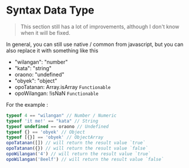 # Syntax Data Type

> This section still has a lot of improvements, although I don't know when it will be fixed.

In general, you can still use native / common from javascript, but you can also replace it with something like this

- "wilangan": "number"
- "kata": "string"
- oraono: "undefined"
- "obyek": "object"
- opoTatanan: Array.isArray `Functionable`
- opoWilangan: !isNaN `Functionable`

For the example :

```js
typeof 4 == "wilangan" // Number / Numeric
typeof 'it me!' == "kata" // String
typeof undefined == oraono // Undefined
typeof {} == 'obyek' // Object
typeof [{}] == 'obyek' // ObjectArray
opoTatanan([]) // will return the result value `true`
opoTatanan({}) // will return the result value `false`
opoWilangan('4') // will return the result value `true`
opoWilangan('8eelf') // will return the result value `false`
```
